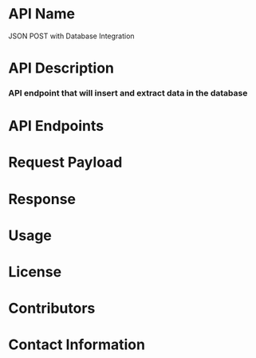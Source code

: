 # API Name

JSON POST with Database Integration



# API Description

### API endpoint that will insert and extract data in the database



# API Endpoints



 


# Request Payload


 


# Response



 


# Usage



 


# License





 


# Contributors



 


# Contact Information
